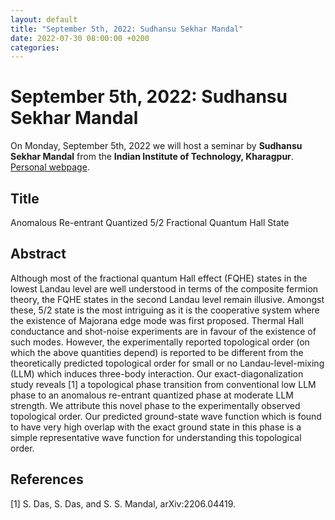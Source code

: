 ```yaml
---
layout: default
title: "September 5th, 2022: Sudhansu Sekhar Mandal"
date: 2022-07-30 08:00:00 +0200
categories:
---
```


# September 5th, 2022: Sudhansu Sekhar Mandal

On Monday, September 5th, 2022 we will host a seminar by **Sudhansu Sekhar Mandal** from the **Indian Institute of Technology, Kharagpur**.
<br>
[Personal webpage][mandal-webpage]. 

## Title

Anomalous Re-entrant Quantized 5/2 Fractional Quantum Hall State

## Abstract 

Although most of the fractional quantum Hall effect (FQHE) states in the lowest Landau level are well understood in terms of the composite fermion theory, the FQHE states in the second Landau level remain illusive. Amongst these, 5/2 state is the most intriguing as it is the cooperative system where the existence of Majorana edge mode was first proposed. Thermal Hall conductance and shot-noise experiments are in favour of the existence of such modes. However, the experimentally reported topological order (on which the above quantities depend) is reported to be different from the theoretically predicted topological order for small or no Landau-level-mixing (LLM) which induces three-body interaction. Our exact-diagonalization study reveals [1] a topological phase transition from conventional low LLM phase to an anomalous re-entrant quantized phase at moderate LLM strength. We attribute this novel phase to the experimentally observed topological order. Our predicted ground-state wave function which is found to have very high overlap with the exact ground state in this phase is a simple representative wave function for understanding this topological order. 


## References

[1] S. Das, S. Das, and S. S. Mandal, arXiv:2206.04419.


[mandal-webpage]: http://www.iitkgp.ac.in/department/PH/faculty/ph-sudhansu




